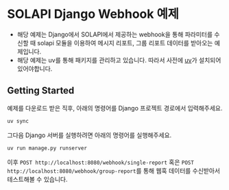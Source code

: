 # SOLAPI Django Webhook 예제

- 해당 예제는 Django에서 SOLAPI에서 제공하는 webhook을 통해 파라미터를 수신할 때 solapi 모듈을 이용하여 메시지 리포트, 그룹 리포트 데이터를 받아오는 예제입니다.
- 해당 예제는 uv를 통해 패키지를 관리하고 있습니다. 따라서 사전에 [uv](https://docs.astral.sh/uv/getting-started/installation/)가 설치되어 있어야합니다.

## Getting Started

예제를 다운로드 받은 직후, 아래의 명령어를 Django 프로젝트 경로에서 입력해주세요.

```bash
uv sync
```

그다음 Django 서버를 실행하려면 아래의 명령어를 실행해주세요.

```bash
uv run manage.py runserver
```

이후 `POST http://localhost:8080/webhook/single-report` 혹은 `POST http://localhost:8080/webhook/group-report`를 통해 웹훅 데이터를 수신받아서 테스트해볼 수 있습니다.